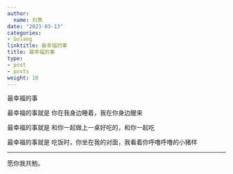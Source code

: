```yaml
---
author:
  name: 刘策
date: "2023-03-13"
categories:
- Golang
linktitle: 最幸福的事
title: 最幸福的事
type:
- post
- posts
weight: 10
---
```


最幸福的事

最幸福的事就是
你在我身边睡着，我在你身边醒来
    
    
最幸福的事就是
和你一起做上一桌好吃的，和你一起吃


最幸福的事就是
吃饭时，你坐在我的对面，我看着你呼噜呼噜的小猪样

-----

愿你我共勉。